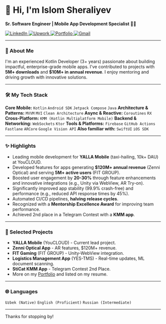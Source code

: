 # 👋 Hi, I'm Islom Sheraliyev

**Sr. Software Engineer | Mobile App Development Specialist** 📱✨

<a href="https://linkedin.com/in/islom-sheraliyev" target="_blank">
  <img src="https://img.shields.io/badge/LinkedIn-0077B5?style=for-the-badge&logo=linkedin&logoColor=white" alt="LinkedIn"/>
</a>
<a href="https://upwork.com/freelancers/~015fcb04ce66ed6cf1" target="_blank">
  <img src="https://img.shields.io/badge/Upwork-6FDA44?style=for-the-badge&logo=upwork&logoColor=white" alt="Upwork"/>
</a>
<a href="https://isheraliyev.framer.website" target="_blank">
  <img src="https://img.shields.io/badge/Portfolio-000000?style=for-the-badge&logo=framer&logoColor=white" alt="Portfolio"/>
</a>
<a href="mailto:iamsheraliyev@gmail.com">
  <img src="https://img.shields.io/badge/Gmail-D14836?style=for-the-badge&logo=gmail&logoColor=white" alt="Gmail"/>
</a>

---

### 🚀 About Me

I'm an experienced Kotlin Developer (3+ years) passionate about building impactful, enterprise-grade mobile apps. I've contributed to projects with **5M+ downloads** and **$10M+ in annual revenue**. I enjoy mentoring and driving growth with innovative solutions.

---

### 🛠️ My Tech Stack

**Core Mobile:** `Kotlin` `Android SDK` `Jetpack Compose` `Java`
**Architecture & Patterns:** `MVVM` `MVI` `Clean Architecture`
**Async & Reactive:** `Coroutines` `RX`
**Cross-Platform:** `KMM (Kotlin Multiplatform Mobile)`
**Backend & Networking:** `WebSockets` `Ktor`
**Tools & Platforms:** `Firebase` `GitHub Actions` `Fastlane` `ARCore` `Google Vision API`
**Also familiar with:** `SwiftUI` `iOS SDK`

---

### ✨ Highlights

* Leading mobile development for **YALLA Mobile** (taxi-hailing, 10k+ DAU) at YouCLOUD.
* Developed features for apps generating **$120M+ annual revenue** (Zenni Optical) and serving **5M+ active users** (FIT GROUP).
* Boosted user engagement by **20-30%** through feature enhancements and innovative integrations (e.g., Unity via WebView, AR Try-on).
* Significantly improved app stability (99.9% crash-free) and performance (e.g., reduced API response times by 45%).
* Automated CI/CD pipelines, **halving release cycles**.
* Recognized with a **Mentorship Excellence Award** for improving team performance.
* Achieved 2nd place in a Telegram Contest with a **KMM app**.

---

### 🚀 Selected Projects

* **YALLA Mobile** (YouCLOUD) - Current lead project.
* **Zenni Optical App** - AR features, $120M+ revenue.
* **FIT Gaming** (FIT GROUP) - Unity-WebView integration.
* **Logistics Management App** (YES-TMS) - Real-time updates, ML document scanning.
* **StiCat KMM App** - Telegram Contest 2nd Place.
* More on my [Portfolio](https://isheraliyev.framer.website) and listed on my resume.

---
### 🌐 Languages
`Uzbek (Native)` `English (Proficient)` `Russian (Intermediate)`

---

Thanks for stopping by!

